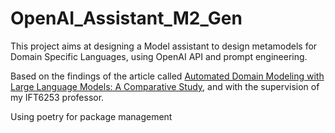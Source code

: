 # OpenAI_Assistant_M2_Gen

This project aims at designing a Model assistant to design metamodels for Domain Specific Languages, using OpenAI API and prompt engineering.


Based on the findings of the article called [Automated Domain Modeling with Large Language Models: A Comparative Study](https://ieeexplore.ieee.org/stamp/stamp.jsp?arnumber=10344012), and with the supervision of my IFT6253 professor.

Using poetry for package management